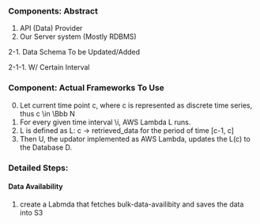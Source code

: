 ### Components: Abstract

1. API (Data) Provider 
2. Our Server system (Mostly RDBMS)

2-1. Data Schema To be Updated/Added 

2-1-1. W/ Certain Interval

### Component: Actual Frameworks To Use

0. Let current time point c, where c is represented as discrete time series, thus c \in \Bbb N
1. For every given time interval \i, AWS Lambda L runs.
2. L is defined as L: c -> retrieved_data for the period of time [c-1, c]
3. Then U, the updator implemented as AWS Lambda, updates the L(c) to the Database D.


### Detailed Steps:

#### Data Availability
1. create a Labmda that fetches bulk-data-availibity and saves the data into S3
